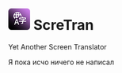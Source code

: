 # ![](/ScreTranLogoSmall.png) ScreTran
Yet Another Screen Translator

Я пока исчо ничего не написал
